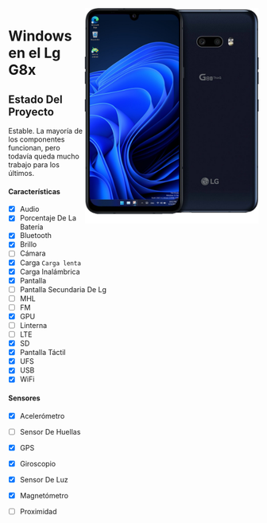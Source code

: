 <img align="right" src="/devices/mh2lm.png" width="350" alt="Windows en el Lg G8x">


# Windows en el Lg G8x

## Estado Del Proyecto

Estable. La mayoría de los componentes funcionan, pero todavía queda mucho trabajo para los últimos.

#### Características

- [x] Audio
- [x] Porcentaje De La Batería
- [x] Bluetooth
- [x] Brillo
- [ ] Cámara
- [x] Carga ```Carga lenta```
- [x] Carga Inalámbrica
- [x] Pantalla
- [ ] Pantalla Secundaria De Lg
- [ ] MHL
- [ ] FM
- [x] GPU
- [ ] Linterna
- [ ] LTE
- [x] SD
- [x] Pantalla Táctil
- [x] UFS
- [x] USB
- [x] WiFi

#### Sensores
- [x] Acelerómetro
- [ ] Sensor De Huellas
- [x] GPS
- [x] Giroscopio
- [x] Sensor De Luz
- [x] Magnetómetro
- [ ] Proximidad

